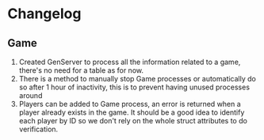 # Changelog

## Game
1. Created GenServer to process all the information related to a game, there's no need for a table as for now.
2. There is a method to manually stop Game processes or automatically do so after 1 hour of inactivity, this is to prevent having unused processes around
3. Players can be added to Game process, an error is returned when a player already exists in the game. It should be a good idea to identify each player by ID so we don't rely on the whole struct attributes to do verification.
